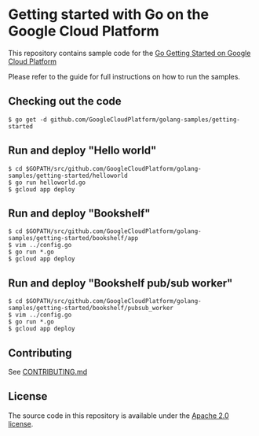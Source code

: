 # Getting started with Go on the Google Cloud Platform

This repository contains sample code for the [Go Getting Started on Google Cloud Platform][gogs]

Please refer to the guide for full instructions on how to run the samples.

## Checking out the code

    $ go get -d github.com/GoogleCloudPlatform/golang-samples/getting-started

## Run and deploy "Hello world"

    $ cd $GOPATH/src/github.com/GoogleCloudPlatform/golang-samples/getting-started/helloworld
    $ go run helloworld.go
    $ gcloud app deploy

## Run and deploy "Bookshelf"

    $ cd $GOPATH/src/github.com/GoogleCloudPlatform/golang-samples/getting-started/bookshelf/app
    $ vim ../config.go
    $ go run *.go
    $ gcloud app deploy

## Run and deploy "Bookshelf pub/sub worker"

    $ cd $GOPATH/src/github.com/GoogleCloudPlatform/golang-samples/getting-started/bookshelf/pubsub_worker
    $ vim ../config.go
    $ go run *.go
    $ gcloud app deploy

## Contributing

See [CONTRIBUTING.md](/CONTRIBUTING.md)

## License

The source code in this repository is available under the [Apache 2.0 license](/LICENSE).

[gogs]: https://cloud.google.com/go
